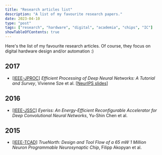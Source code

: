 ```yaml
---
title: "Research articles list"
description: "A list of my favourite research papers."
date: 2023-04-10
type: "post"
tags: ["research", "hardware", "digital", "academia", "chips", "IC"]
showTableOfContents: true
---
```


Here's the list of my favourite research articles. Of course, they focus on digital hardware design and/or automation :)

## 2017

* [[IEEE-JPROC](https://arxiv.org/abs/1703.09039)] *Efficient Processing of Deep Neural Networks: A Tutorial and Survey*, Vivienne Sze et al.  [[NeurIPS slides](http://eyeriss.mit.edu/2019_neurips_tutorial.pdf)]

## 2016 

* [[IEEE-JSSC](https://people.csail.mit.edu/emer/papers/2017.01.jssc.eyeriss_design.pdf)] *Eyeriss: An Energy-Efficient Reconfigurable Accelerator for Deep Convolutional Neural Networks*, Yu-Shin Chen et al.

## 2015 

* [[IEEE-TCAD](https://redwood.berkeley.edu/wp-content/uploads/2021/08/Akopyan2015.pdf)] *TrueNorth: Design and Tool Flow of a 65 mW 1 Million Neuron Programmable Neurosynaptic Chip*, Filipp Akopyan et al.

